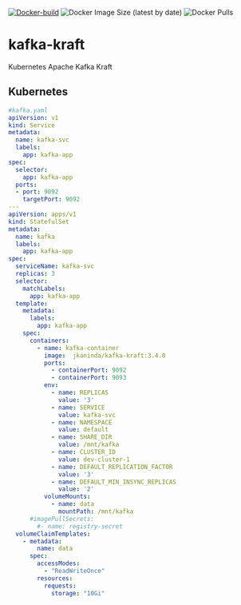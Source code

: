 [![Docker-build](https://github.com/jkaninda/kafka-kraft/actions/workflows/build.yml/badge.svg)](https://github.com/jkaninda/kafka-kraft/actions/workflows/build.yml)
![Docker Image Size (latest by date)](https://img.shields.io/docker/image-size/jkaninda/kafka-kraft?style=flat-square)
![Docker Pulls](https://img.shields.io/docker/pulls/jkaninda/kafka-kraft?style=flat-square)

# kafka-kraft
Kubernetes Apache Kafka Kraft

## Kubernetes

```yaml
#kafka.yaml
apiVersion: v1
kind: Service
metadata:
  name: kafka-svc
  labels:
    app: kafka-app
spec:
  selector:
    app: kafka-app
  ports:
  - port: 9092
    targetPort: 9092
---
apiVersion: apps/v1
kind: StatefulSet
metadata:
  name: kafka
  labels:
    app: kafka-app
spec:
  serviceName: kafka-svc
  replicas: 3
  selector:
    matchLabels:
      app: kafka-app
  template:
    metadata:
      labels:
        app: kafka-app
    spec:
      containers:
        - name: kafka-container
          image:  jkaninda/kafka-kraft:3.4.0
          ports:
            - containerPort: 9092
            - containerPort: 9093
          env:
            - name: REPLICAS
              value: '3'
            - name: SERVICE
              value: kafka-svc
            - name: NAMESPACE
              value: default
            - name: SHARE_DIR
              value: /mnt/kafka
            - name: CLUSTER_ID
              value: dev-cluster-1
            - name: DEFAULT_REPLICATION_FACTOR
              value: '3'
            - name: DEFAULT_MIN_INSYNC_REPLICAS
              value: '2'
          volumeMounts:
            - name: data
              mountPath: /mnt/kafka
      #imagePullSecrets:
        #- name: registry-secret
  volumeClaimTemplates:
    - metadata:
        name: data
      spec:
        accessModes:
          - "ReadWriteOnce"
        resources:
          requests:
            storage: "10Gi"
```